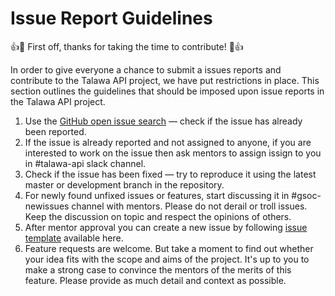 # Issue Report Guidelines

:+1::tada: First off, thanks for taking the time to contribute! :tada::+1:

In order to give everyone a chance to submit a issues reports and contribute to the Talawa API project, we have put restrictions in place. This section outlines the guidelines that should be imposed upon issue reports in the Talawa API project.

1. Use the [GitHub open issue search](https://github.com/PalisadoesFoundation/talawa-admin/issues) — check if the issue has already been reported.
2. If the issue is already reported and not assigned to anyone, if you are interested to work on the issue then ask mentors to assign issign to you in #talawa-api slack channel.
3. Check if the issue has been fixed — try to reproduce it using the latest master or development branch in the repository.
4. For newly found unfixed issues or features, start discussing it in #gsoc-newissues channel with mentors. Please do not derail or troll issues. Keep the discussion on topic and respect the opinions of others.
5. After mentor approval you can create a new issue by following [issue template](https://github.com/PalisadoesFoundation/talawa-admin/blob/master/templates/issue-template.md) available here.
6. Feature requests are welcome. But take a moment to find out whether your idea fits with the scope and aims of the project. It's up to you to make a strong case to convince the mentors of the merits of this feature. Please provide as much detail and context as possible.
